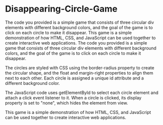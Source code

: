 # Disappearing-Circle-Game
The code you provided is a simple game that consists of three circular div elements with different background colors, and the goal of the game is to click on each circle to make it disappear. This game is a simple demonstration of how HTML, CSS, and JavaScript can be used together to create interactive web applications.
The code you provided is a simple game that consists of three circular div elements with different background colors, and the goal of the game is to click on each circle to make it disappear.

The circles are styled with CSS using the border-radius property to create the circular shape, and the float and margin-right properties to align them next to each other. Each circle is assigned a unique id attribute and a different background color.

The JavaScript code uses getElementById to select each circle element and attach a click event listener to it. When a circle is clicked, its display property is set to "none", which hides the element from view.

This game is a simple demonstration of how HTML, CSS, and JavaScript can be used together to create interactive web applications.
